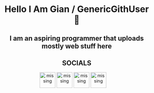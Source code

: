 <div id="user-content-toc"> 
  <ul align="center" style="list-style: none;">
    <summary>
      <h1 align="center">Hello I Am Gian / GenericGithUser 👋</h1>
    </summary>
  </ul>  
</div>
<div id="user-content-toc">
<ul align="center" style="list-style: none;"> 
  <summary>
    <h2 align="center">I am an aspiring programmer that uploads mostly web stuff here</h2>
  </summary>
</ul>
</div>
<div id="user-content-toc">
<ul style="list-style: none;" align="center"> 
<h2 align="center">SOCIALS</h2>
</ul>
</div>  
<div align="center">
<a href="https://www.facebook.com/khoramshahr.13/" target="_blank" rel="noopener noreferrer"><img src="https://genericportfolio.vercel.app/assets/fb.png" alt="missing" class="logo" width="50px"></a>
<a href="https://x.com/GenTwitUserr" target="_blank" rel="noopener noreferrer"><img src="https://genericportfolio.vercel.app/assets/bird.png" alt="missing" class="logo"width="50px"></a>
<a href="mailto:personakkount@gmail.com" target="_blank" rel="noopener noreferrer"><img src="https://genericportfolio.vercel.app/assets/email.png" alt="missing" class="logo"width="50px"></a>
<a href="https://www.linkedin.com/in/gian-abril-466914323" target="_blank" rel="noopener noreferrer" class="special"><img src="https://genericportfolio.vercel.app/assets/linkedin.png" alt="missing" class="logo" width="50px"></a>
</div>

